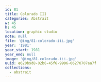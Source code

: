 ```yaml
---
id: 81
title: Colorado III
categories: Abstrait
w: 45
h: 45
location: graphic studio
note: null
file: '@img/81-colorado-iii.jpg'
year: '1981'
year_start: 1981
year_end: null
image: '@img/81-colorado-iii.jpg'
uuid: e620b9d8-02b6-45f6-9996-06270707aa7f
collections:
  - abstrait
---
```


